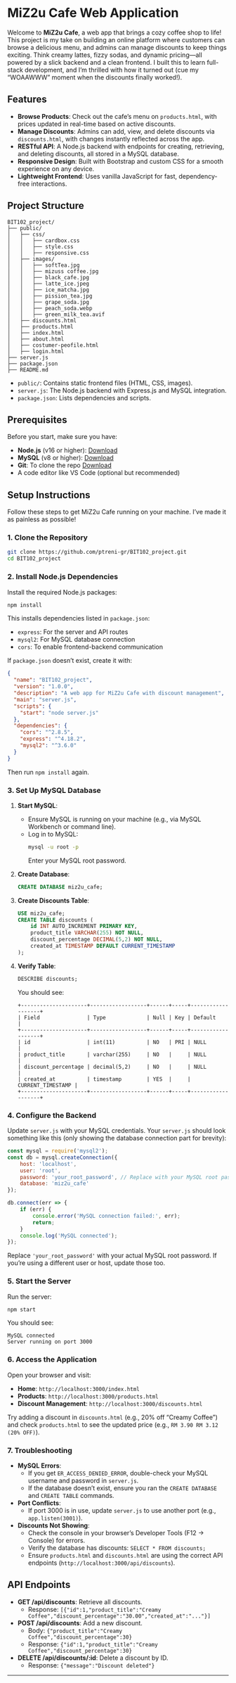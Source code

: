 # MiZ2u Cafe Web Application

Welcome to **MiZ2u Cafe**, a web app that brings a cozy coffee shop to life! This project is my take on building an online platform where customers can browse a delicious menu, and admins can manage discounts to keep things exciting. Think creamy lattes, fizzy sodas, and dynamic pricing—all powered by a slick backend and a clean frontend. I built this to learn full-stack development, and I’m thrilled with how it turned out (cue my “WOAAWWW” moment when the discounts finally worked!).

## Features

- **Browse Products**: Check out the cafe’s menu on `products.html`, with prices updated in real-time based on active discounts.
- **Manage Discounts**: Admins can add, view, and delete discounts via `discounts.html`, with changes instantly reflected across the app.
- **RESTful API**: A Node.js backend with endpoints for creating, retrieving, and deleting discounts, all stored in a MySQL database.
- **Responsive Design**: Built with Bootstrap and custom CSS for a smooth experience on any device.
- **Lightweight Frontend**: Uses vanilla JavaScript for fast, dependency-free interactions.

## Project Structure

```
BIT102_project/
├── public/
│   ├── css/
│   │   ├── cardbox.css
│   │   ├── style.css
│   │   ├── responsive.css
│   ├── images/
│   │   ├── softTea.jpg
│   │   ├── mizuss coffee.jpg
│   │   ├── black_cafe.jpg
│   │   ├── latte_ice.jpeg
│   │   ├── ice_matcha.jpg
│   │   ├── pission_tea.jpg
│   │   ├── grape_soda.jpg
│   │   ├── peach_soda.webp
│   │   ├── green_milk_tea.avif
│   ├── discounts.html
│   ├── products.html
│   ├── index.html
│   ├── about.html
│   ├── costumer-peofile.html
│   ├── login.html
├── server.js
├── package.json
├── README.md
```

- `public/`: Contains static frontend files (HTML, CSS, images).
- `server.js`: The Node.js backend with Express.js and MySQL integration.
- `package.json`: Lists dependencies and scripts.

## Prerequisites

Before you start, make sure you have:

- **Node.js** (v16 or higher): [Download](https://nodejs.org/)
- **MySQL** (v8 or higher): [Download](https://dev.mysql.com/downloads/)
- **Git**: To clone the repo [Download](https://git-scm.com/)
- A code editor like VS Code (optional but recommended)

## Setup Instructions

Follow these steps to get MiZ2u Cafe running on your machine. I’ve made it as painless as possible!

### 1. Clone the Repository
```bash
git clone https://github.com/ptreni-gr/BIT102_project.git
cd BIT102_project
```

### 2. Install Node.js Dependencies
Install the required Node.js packages:

```bash
npm install
```

This installs dependencies listed in `package.json`:
- `express`: For the server and API routes
- `mysql2`: For MySQL database connection
- `cors`: To enable frontend-backend communication

If `package.json` doesn’t exist, create it with:

```json
{
  "name": "BIT102_project",
  "version": "1.0.0",
  "description": "A web app for MiZ2u Cafe with discount management",
  "main": "server.js",
  "scripts": {
    "start": "node server.js"
  },
  "dependencies": {
    "cors": "^2.8.5",
    "express": "^4.18.2",
    "mysql2": "^3.6.0"
  }
}
```

Then run `npm install` again.

### 3. Set Up MySQL Database
1. **Start MySQL**:
   - Ensure MySQL is running on your machine (e.g., via MySQL Workbench or command line).
   - Log in to MySQL:
     ```bash
     mysql -u root -p
     ```
     Enter your MySQL root password.

2. **Create Database**:
   ```sql
   CREATE DATABASE miz2u_cafe;
   ```

3. **Create Discounts Table**:
   ```sql
   USE miz2u_cafe;
   CREATE TABLE discounts (
       id INT AUTO_INCREMENT PRIMARY KEY,
       product_title VARCHAR(255) NOT NULL,
       discount_percentage DECIMAL(5,2) NOT NULL,
       created_at TIMESTAMP DEFAULT CURRENT_TIMESTAMP
   );
   ```

4. **Verify Table**:
   ```sql
   DESCRIBE discounts;
   ```
   You should see:
   ```
   +---------------------+------------------+------+-----+-------------------+
   | Field               | Type             | Null | Key | Default           |
   +---------------------+------------------+------+-----+-------------------+
   | id                  | int(11)          | NO   | PRI | NULL              |
   | product_title       | varchar(255)     | NO   |     | NULL              |
   | discount_percentage | decimal(5,2)     | NO   |     | NULL              |
   | created_at          | timestamp        | YES  |     | CURRENT_TIMESTAMP |
   +---------------------+------------------+------+-----+-------------------+
   ```

### 4. Configure the Backend
Update `server.js` with your MySQL credentials. Your `server.js` should look something like this (only showing the database connection part for brevity):

```javascript
const mysql = require('mysql2');
const db = mysql.createConnection({
    host: 'localhost',
    user: 'root',
    password: 'your_root_password', // Replace with your MySQL root password
    database: 'miz2u_cafe'
});

db.connect(err => {
    if (err) {
        console.error('MySQL connection failed:', err);
        return;
    }
    console.log('MySQL connected');
});
```

Replace `'your_root_password'` with your actual MySQL root password. If you’re using a different user or host, update those too.

### 5. Start the Server
Run the server:

```bash
npm start
```

You should see:
```
MySQL connected
Server running on port 3000
```

### 6. Access the Application
Open your browser and visit:
- **Home**: `http://localhost:3000/index.html`
- **Products**: `http://localhost:3000/products.html`
- **Discount Management**: `http://localhost:3000/discounts.html`

Try adding a discount in `discounts.html` (e.g., 20% off “Creamy Coffee”) and check `products.html` to see the updated price (e.g., `RM 3.90 RM 3.12 (20% OFF)`).

### 7. Troubleshooting
- **MySQL Errors**:
  - If you get `ER_ACCESS_DENIED_ERROR`, double-check your MySQL username and password in `server.js`.
  - If the database doesn’t exist, ensure you ran the `CREATE DATABASE` and `CREATE TABLE` commands.
- **Port Conflicts**:
  - If port 3000 is in use, update `server.js` to use another port (e.g., `app.listen(3001)`).
- **Discounts Not Showing**:
  - Check the console in your browser’s Developer Tools (F12 → Console) for errors.
  - Verify the database has discounts: `SELECT * FROM discounts;`
  - Ensure `products.html` and `discounts.html` are using the correct API endpoints (`http://localhost:3000/api/discounts`).

## API Endpoints

- **GET /api/discounts**: Retrieve all discounts.
  - Response: `[{"id":1,"product_title":"Creamy Coffee","discount_percentage":"30.00","created_at":"..."}]`
- **POST /api/discounts**: Add a new discount.
  - Body: `{"product_title":"Creamy Coffee","discount_percentage":30}`
  - Response: `{"id":1,"product_title":"Creamy Coffee","discount_percentage":30}`
- **DELETE /api/discounts/:id**: Delete a discount by ID.
  - Response: `{"message":"Discount deleted"}`
---

